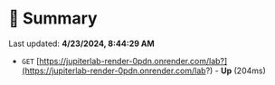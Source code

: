 # 📖 Summary
Last updated: **4/23/2024, 8:44:29 AM**

- `GET` [https://jupiterlab-render-0pdn.onrender.com/lab?](https://jupiterlab-render-0pdn.onrender.com/lab?) - **Up** (204ms)
